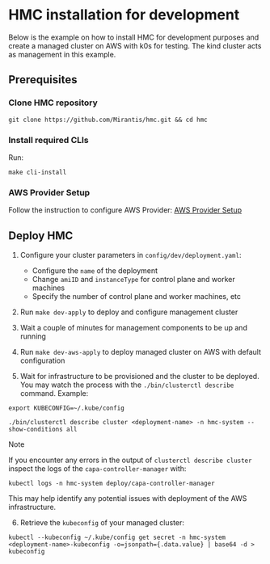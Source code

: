 # HMC installation for development

Below is the example on how to install HMC for development purposes and create
a managed cluster on AWS with k0s for testing. The kind cluster acts as management in this example.

## Prerequisites

### Clone HMC repository

```
git clone https://github.com/Mirantis/hmc.git && cd hmc
```

### Install required CLIs

Run:

```
make cli-install
```

### AWS Provider Setup

Follow the instruction to configure AWS Provider: [AWS Provider Setup](aws/main.md#prepare-the-aws-infra-provider)

## Deploy HMC

1. Configure your cluster parameters in `config/dev/deployment.yaml`:

    * Configure the `name` of the deployment
    * Change `amiID` and `instanceType` for control plane and worker machines
    * Specify the number of control plane and worker machines, etc

2. Run `make dev-apply` to deploy and configure management cluster

3. Wait a couple of minutes for management components to be up and running

4. Run `make dev-aws-apply` to deploy managed cluster on AWS with default configuration

5. Wait for infrastructure to be provisioned and the cluster to be deployed. You may watch the process with the
   `./bin/clusterctl describe` command. Example:

```
export KUBECONFIG=~/.kube/config

./bin/clusterctl describe cluster <deployment-name> -n hmc-system --show-conditions all
```

> [!NOTE]
> If you encounter any errors in the output of `clusterctl describe cluster` inspect the logs of the
> `capa-controller-manager` with:
> ```
> kubectl logs -n hmc-system deploy/capa-controller-manager
> ```
> This may help identify any potential issues with deployment of the AWS infrastructure.

6. Retrieve the `kubeconfig` of your managed cluster:

```
kubectl --kubeconfig ~/.kube/config get secret -n hmc-system <deployment-name>-kubeconfig -o=jsonpath={.data.value} | base64 -d > kubeconfig
```

